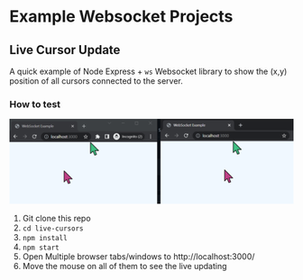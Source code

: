 # Example Websocket Projects

## Live Cursor Update

A quick example of Node Express + `ws` Websocket library to show the (x,y) position of all cursors connected to the 
server.

### How to test

![Live Cursors example](figs/live-cursors.png)

1. Git clone this repo
1. `cd live-cursors`
1. `npm install`
1. `npm start`
1. Open Multiple browser tabs/windows to http://localhost:3000/
1. Move the mouse on all of them to see the live updating